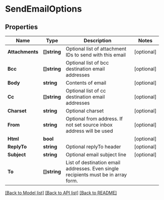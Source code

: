 # SendEmailOptions

## Properties
Name | Type | Description | Notes
------------ | ------------- | ------------- | -------------
**Attachments** | **[]string** | Optional list of attachment IDs to send with this email | [optional] 
**Bcc** | **[]string** | Optional list of bcc destination email addresses | [optional] 
**Body** | **string** | Contents of email | [optional] 
**Cc** | **[]string** | Optional list of cc destination email addresses | [optional] 
**Charset** | **string** | Optional charset | [optional] 
**From** | **string** | Optional from address. If not set source inbox address will be used | [optional] 
**Html** | **bool** |  | [optional] 
**ReplyTo** | **string** | Optional replyTo header | [optional] 
**Subject** | **string** | Optional email subject line | [optional] 
**To** | **[]string** | List of destination email addresses. Even single recipients must be in array form. | 

[[Back to Model list]](../README.md#documentation-for-models) [[Back to API list]](../README.md#documentation-for-api-endpoints) [[Back to README]](../README.md)



